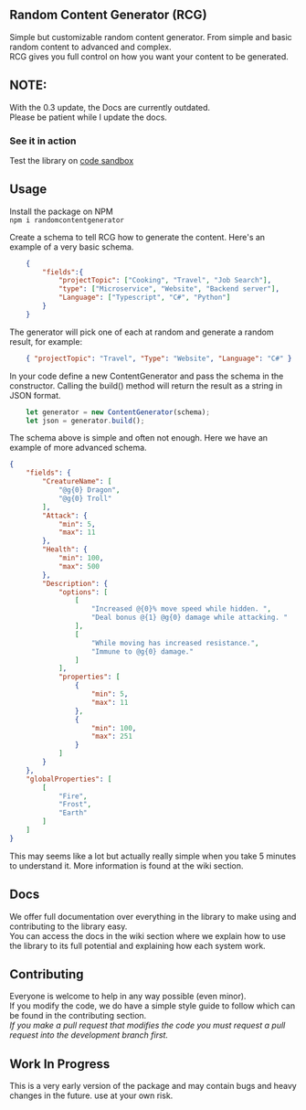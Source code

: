 ## Random Content Generator (RCG)
Simple but customizable random content generator. From simple and basic random content to advanced and complex.  
RCG gives you full control on how you want your content to be generated.

## NOTE: 
With the 0.3 update, the Docs are currently outdated.  
Please be patient while I update the docs.

### See it in action

Test the library on [code sandbox](https://6439jy0wzk.codesandbox.io/)

## Usage
Install the package on NPM  
`npm i randomcontentgenerator`  

Create a schema to tell RCG how to generate the content. Here's an example of a very basic schema.

```json
    {
        "fields":{
            "projectTopic": ["Cooking", "Travel", "Job Search"],
            "type": ["Microservice", "Website", "Backend server"],
            "Language": ["Typescript", "C#", "Python"]
        }
    }
```
The generator will pick one of each at random and generate a random result, for example:
```json
    { "projectTopic": "Travel", "Type": "Website", "Language": "C#" }
```

In your code define a new ContentGenerator and pass the schema in the constructor. 
Calling the build() method will return the result as a string in JSON format.
```javascript
    let generator = new ContentGenerator(schema);
    let json = generator.build();
```

The schema above is simple and often not enough. Here we have an example of more advanced schema.

```json
{
	"fields": {
		"CreatureName": [
			"@g{0} Dragon",
			"@g{0} Troll"
		],
		"Attack": {
			"min": 5,
			"max": 11
		},
		"Health": {
			"min": 100,
			"max": 500
		},
		"Description": {
			"options": [
				[
					"Increased @{0}% move speed while hidden. ",
					"Deal bonus @{1} @g{0} damage while attacking. "
				],
				[
					"While moving has increased resistance.",
					"Immune to @g{0} damage."
				]
			],
			"properties": [
				{
					"min": 5,
					"max": 11
				},
				{
					"min": 100,
					"max": 251
				}
			]
		}
	},
	"globalProperties": [
		[
			"Fire",
			"Frost",
			"Earth"
		]
	]
}
```

This may seems like a lot but actually really simple when you take 5 minutes to understand it. More information is found at the wiki section.

## Docs
We offer full documentation over everything in the library to make using and contributing to the library easy.  
You can access the docs in the wiki section where we explain how to use the library to its full potential and explaining how each system work.

## Contributing
Everyone is welcome to help in any way possible (even minor).  
If you modify the code, we do have a simple style guide to follow which can be found in the contributing section.  
*If you make a pull request that modifies the code you must request a pull request into the development branch first.*

## Work In Progress
This is a very early version of the package and may contain bugs and heavy changes in the future. use at your own risk.
